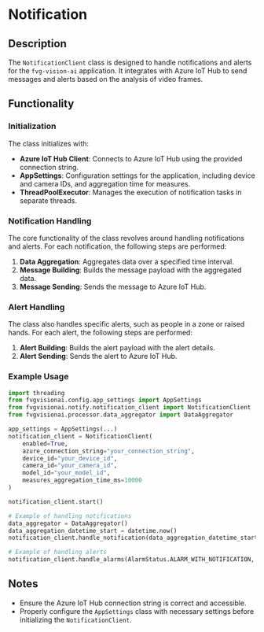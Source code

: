 # Notification

## Description
The `NotificationClient` class is designed to handle notifications and alerts for the `fvg-vision-ai` application. It integrates with Azure IoT Hub to send messages and alerts based on the analysis of video frames.

## Functionality

### Initialization
The class initializes with:
- **Azure IoT Hub Client**: Connects to Azure IoT Hub using the provided connection string.
- **AppSettings**: Configuration settings for the application, including device and camera IDs, and aggregation time for measures.
- **ThreadPoolExecutor**: Manages the execution of notification tasks in separate threads.

### Notification Handling
The core functionality of the class revolves around handling notifications and alerts. For each notification, the following steps are performed:
1. **Data Aggregation**: Aggregates data over a specified time interval.
2. **Message Building**: Builds the message payload with the aggregated data.
3. **Message Sending**: Sends the message to Azure IoT Hub.

### Alert Handling
The class also handles specific alerts, such as people in a zone or raised hands. For each alert, the following steps are performed:
1. **Alert Building**: Builds the alert payload with the alert details.
2. **Alert Sending**: Sends the alert to Azure IoT Hub.

### Example Usage

```python
import threading
from fvgvisionai.config.app_settings import AppSettings
from fvgvisionai.notify.notification_client import NotificationClient
from fvgvisionai.processor.data_aggregator import DataAggregator

app_settings = AppSettings(...)
notification_client = NotificationClient(
    enabled=True,
    azure_connection_string="your_connection_string",
    device_id="your_device_id",
    camera_id="your_camera_id",
    model_id="your_model_id",
    measures_aggregation_time_ms=10000
)

notification_client.start()

# Example of handling notifications
data_aggregator = DataAggregator()
data_aggregation_datetime_start = datetime.now()
notification_client.handle_notification(data_aggregation_datetime_start, data_aggregator)

# Example of handling alerts
notification_client.handle_alarms(AlarmStatus.ALARM_WITH_NOTIFICATION, AlarmStatus.ALARM_WITH_NOTIFICATION)
```

## Notes
- Ensure the Azure IoT Hub connection string is correct and accessible.
- Properly configure the `AppSettings` class with necessary settings before initializing the `NotificationClient`.
